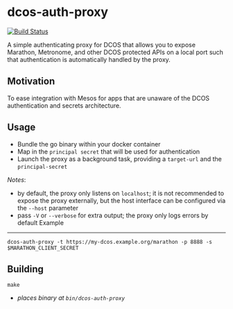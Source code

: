 dcos-auth-proxy
===

[![Build Status](https://travis-ci.org/matt-deboer/dcos-auth-proxy.svg?branch=master)](https://travis-ci.org/matt-deboer/dcos-auth-proxy)

A simple authenticating proxy for DCOS that allows you to expose Marathon, Metronome, and other
DCOS protected APIs on a local port such that authentication is automatically handled by the proxy.

Motivation
---

To ease integration with Mesos for apps that are unaware of the DCOS authentication and secrets architecture.

Usage
---

- Bundle the go binary within your docker container
- Map in the `principal secret` that will be used for authentication
- Launch the proxy as a background task, providing a `target-url` and the `principal-secret`

_Notes_:
  - by default, the proxy only listens on `localhost`; it is not recommended to expose the proxy externally, but the host interface can be configured via the `--host` parameter
  - pass `-V` or `--verbose` for extra output; the proxy only logs errors by default
Example
---

  ```
  dcos-auth-proxy -t https://my-dcos.example.org/marathon -p 8888 -s $MARATHON_CLIENT_SECRET
  ```


Building
---
  ```
  make
  ```
  - _places binary at `bin/dcos-auth-proxy`_